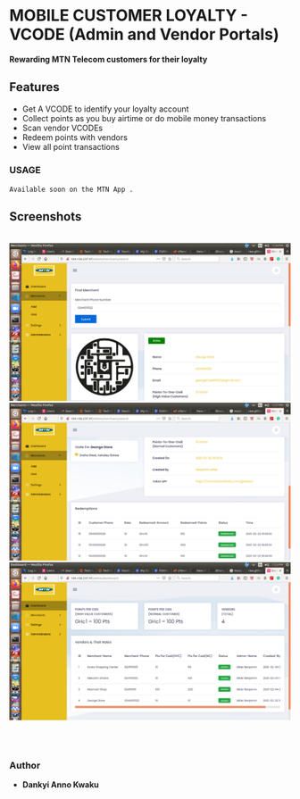 # MOBILE CUSTOMER LOYALTY - VCODE (Admin and Vendor Portals) 
**Rewarding MTN Telecom customers for their loyalty**

## Features
* Get A VCODE to identify your loyalty account
* Collect points as you buy airtime or do mobile money transactions
* Scan vendor VCODEs
* Redeem points with vendors
* View all point transactions


### USAGE
```
Available soon on the MTN App .
```
## Screenshots
</br>
<div align="center">
  <table align="center" border="0" >
  <tr>
     <img width="1000" src="10.png"/>
  </tr>
  <tr>
     <img width="1000" src="11.png"/>
  </tr>
  <tr>
     <img width="1000" src="12.png"/>
  </tr>
</table>
  </div>
</br>

### Author

* **Dankyi Anno Kwaku**


